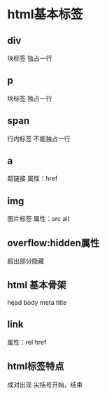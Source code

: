 # html基本标签
## div
块标签
独占一行
## p
块标签
独占一行
## span
行内标签
不能独占一行
## a 
超链接
属性：href
## img 
图片标签
属性：src alt
## overflow:hidden属性
超出部分隐藏
## html 基本骨架
head body meta  title
## link
属性：rel href
## html标签特点
成对出现
尖括号开始，结束